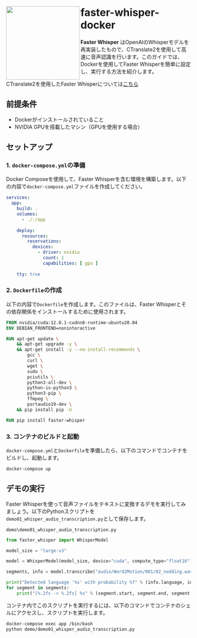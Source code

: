 
<h1>
<img src="https://raw.githubusercontent.com/Sunwood-ai-labs/faster-whisper-docker/master/docs/fast_icon.png" height=200px align="left"/>
faster-whisper-docker <br>
</h1>

**Faster Whisper** はOpenAIのWhisperモデルを再実装したもので、CTranslate2を使用して高速に音声認識を行います。このガイドでは、Dockerを使用してFaster Whisperを簡単に設定し、実行する方法を紹介します。

CTranslate2を使用したFaster Whisperについては[こちら](https://github.com/Sunwood-ai-labs/faster-whisper-docker/blob/master/README_fast_JP.md)




## 前提条件
- Dockerがインストールされていること
- NVIDIA GPUを搭載したマシン（GPUを使用する場合）
## セットアップ

### 1. `docker-compose.yml`の準備

Docker Composeを使用して、Faster Whisperを含む環境を構築します。以下の内容で`docker-compose.yml`ファイルを作成してください。

```yaml
services:
  app:
    build: .
    volumes:
      - ./:/app
    
    deploy:
      resources:
        reservations:
          devices:
            - driver: nvidia
              count: 1
              capabilities: [ gpu ]
              
    tty: true
```


### 2. `Dockerfile`の作成

以下の内容で`Dockerfile`を作成します。このファイルは、Faster Whisperとその依存関係をインストールするために使用されます。

```Dockerfile
FROM nvidia/cuda:12.0.1-cudnn8-runtime-ubuntu20.04
ENV DEBIAN_FRONTEND=noninteractive

RUN apt-get update \
    && apt-get upgrade -y \
    && apt-get install -y --no-install-recommends \
        gcc \
        curl \
        wget \
        sudo \
        pciutils \
        python3-all-dev \
        python-is-python3 \
        python3-pip \
        ffmpeg \
        portaudio19-dev \
    && pip install pip -U

RUN pip install faster-whisper
```


### 3. コンテナのビルドと起動

`docker-compose.yml`と`Dockerfile`を準備したら、以下のコマンドでコンテナをビルドし、起動します。

```bash
docker-compose up
```


## デモの実行

Faster Whisperを使って音声ファイルをテキストに変換するデモを実行してみましょう。以下のPythonスクリプトを`demo01_whisper_audio_transcription.py`として保存します。

`demo\demo01_whisper_audio_transcription.py`

```python
from faster_whisper import WhisperModel

model_size = "large-v3"

model = WhisperModel(model_size, device="cuda", compute_type="float16")

segments, info = model.transcribe("audio/Word2Motion/001/02_nodding.wav", beam_size=5)

print("Detected language '%s' with probability %f" % (info.language, info.language_probability))
for segment in segments:
    print("[%.2fs -> %.2fs] %s" % (segment.start, segment.end, segment.text))
```



コンテナ内でこのスクリプトを実行するには、以下のコマンドでコンテナのシェルにアクセスし、スクリプトを実行します。

```bash
docker-compose exec app /bin/bash
python demo/demo01_whisper_audio_transcription.py
```











